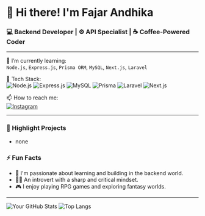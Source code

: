 # 👋 Hi there! I'm Fajar Andhika

### 💻 Backend Developer | ⚙️ API Specialist | ☕ Coffee-Powered Coder

---

🌱 I’m currently learning:  
`Node.js`, `Express.js`, `Prisma ORM`, `MySQL`, `Next.js`, `Laravel`

🚀 Tech Stack:  
![Node.js](https://img.shields.io/badge/Node.js-339933?style=for-the-badge&logo=nodedotjs&logoColor=white)
![Express.js](https://img.shields.io/badge/Express.js-000000?style=for-the-badge&logo=express&logoColor=white)
![MySQL](https://img.shields.io/badge/MySQL-005C84?style=for-the-badge&logo=mysql&logoColor=white)
![Prisma](https://img.shields.io/badge/Prisma-2D3748?style=for-the-badge&logo=prisma&logoColor=white)
![Laravel](https://img.shields.io/badge/Laravel-FB503B?style=for-the-badge&logo=laravel&logoColor=white)
![Next.js](https://img.shields.io/badge/Next.js-000000?style=for-the-badge&logo=next.js&logoColor=white)

📫 How to reach me:  
[![Instagram](https://img.shields.io/badge/@yourhandle-E4405F?style=for-the-badge&logo=instagram&logoColor=white)](https://instagram.com/fandh._)

---

### 📌 Highlight Projects

- none

### ⚡ Fun Facts

- 🧠 I'm passionate about learning and building in the backend world.
- 🧍‍♂️ An introvert with a sharp and critical mindset.
- 🎮 I enjoy playing RPG games and exploring fantasy worlds.


---

![Your GitHub Stats](https://github-readme-stats.vercel.app/api?username=fan-png&show_icons=true&theme=radical)
![Top Langs](https://github-readme-stats.vercel.app/api/top-langs/?username=fan-png&layout=compact&theme=radical)
